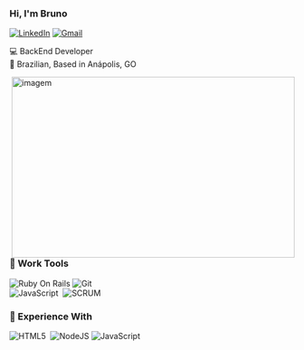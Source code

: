 ### Hi, I'm Bruno 

[![LinkedIn](https://img.shields.io/badge/bruno_santos-%230077B5.svg?style=for-the-badge&logo=linkedin&logoColor=white)](https://www.linkedin.com/in/bruno-c-ba2302135/)
[![Gmail](https://img.shields.io/badge/bruno_santos-D14836?style=for-the-badge&logo=gmail&logoColor=white)](mailto:bruno.cristiano.santos@gmail.com)

💻 BackEnd Developer <br />
🏡 Brazilian, Based in Anápolis, GO 


<img align="right" alt="imagem" src="https://github.com/peidrao/peidrao/blob/main/test.png?raw=true" width="500" height="320" />
  
  
### :wrench: Work Tools

![Ruby On Rails](https://img.shields.io/badge/Ruby-ff1709?style=flat&logo=Ruby&logoColor=Red)
![Git](https://img.shields.io/badge/GIT-%23F05033.svg?&style=flat&logo=git&logoColor=white)&nbsp;\
![JavaScript](https://img.shields.io/badge/JAVASCRIPT-323330.svg?&style=flat&logo=javascript&logoColor=%23F7DF1E)&nbsp;
![SCRUM](https://img.shields.io/badge/SCRUM-6DB33F.svg?&style=flat&logo=ddd&logoColor=white)&nbsp;

### :rocket: Experience With

![HTML5](https://img.shields.io/badge/HTML5-E34F26.svg?&style=flat&logo=html5&logoColor=white)&nbsp;
![NodeJS](https://img.shields.io/badge/NODE-JS-%23563D7C.svg?style=flat&logo=nodejs&logoColor=white)
![JavaScript](https://img.shields.io/badge/JAVASCRIPT-323330.svg?&style=flat&logo=javascript&logoColor=%23F7DF1E)&nbsp;






